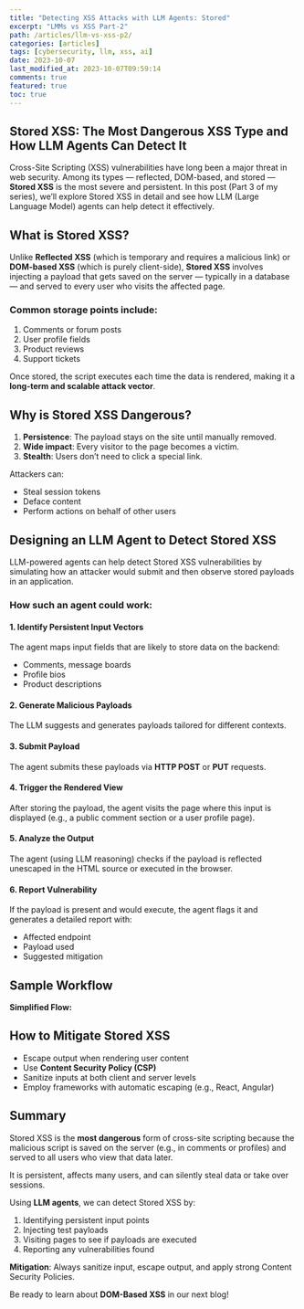 ```yaml
---
title: "Detecting XSS Attacks with LLM Agents: Stored"
excerpt: "LMMs vs XSS Part-2"
path: /articles/llm-vs-xss-p2/
categories: [articles]
tags: [cybersecurity, llm, xss, ai]
date: 2023-10-07
last_modified_at: 2023-10-07T09:59:14
comments: true
featured: true
toc: true
---
```



## Stored XSS: The Most Dangerous XSS Type and How LLM Agents Can Detect It

Cross-Site Scripting (XSS) vulnerabilities have long been a major threat in web security. Among its types — reflected, DOM-based, and stored — **Stored XSS** is the most severe and persistent. In this post (Part 3 of my series), we’ll explore Stored XSS in detail and see how LLM (Large Language Model) agents can help detect it effectively.


## What is Stored XSS?

Unlike **Reflected XSS** (which is temporary and requires a malicious link) or **DOM-based XSS** (which is purely client-side), **Stored XSS** involves injecting a payload that gets saved on the server — typically in a database — and served to every user who visits the affected page.

### Common storage points include:
1. Comments or forum posts  
2. User profile fields  
3. Product reviews  
4. Support tickets  

Once stored, the script executes each time the data is rendered, making it a **long-term and scalable attack vector**.


## Why is Stored XSS Dangerous?

1. **Persistence**: The payload stays on the site until manually removed.  
2. **Wide impact**: Every visitor to the page becomes a victim.  
3. **Stealth**: Users don’t need to click a special link.  

Attackers can:
- Steal session tokens  
- Deface content  
- Perform actions on behalf of other users  


## Designing an LLM Agent to Detect Stored XSS

LLM-powered agents can help detect Stored XSS vulnerabilities by simulating how an attacker would submit and then observe stored payloads in an application.  

### How such an agent could work:

#### 1. Identify Persistent Input Vectors
The agent maps input fields that are likely to store data on the backend:
- Comments, message boards  
- Profile bios  
- Product descriptions  

#### 2. Generate Malicious Payloads
The LLM suggests and generates payloads tailored for different contexts.

#### 3. Submit Payload
The agent submits these payloads via **HTTP POST** or **PUT** requests.

#### 4. Trigger the Rendered View
After storing the payload, the agent visits the page where this input is displayed (e.g., a public comment section or a user profile page).

#### 5. Analyze the Output
The agent (using LLM reasoning) checks if the payload is reflected unescaped in the HTML source or executed in the browser.

#### 6. Report Vulnerability
If the payload is present and would execute, the agent flags it and generates a detailed report with:
- Affected endpoint  
- Payload used  
- Suggested mitigation  

## Sample Workflow

**Simplified Flow:**  


## How to Mitigate Stored XSS

- Escape output when rendering user content  
- Use **Content Security Policy (CSP)**  
- Sanitize inputs at both client and server levels  
- Employ frameworks with automatic escaping (e.g., React, Angular)  


## Summary

Stored XSS is the **most dangerous** form of cross-site scripting because the malicious script is saved on the server (e.g., in comments or profiles) and served to all users who view that data later.  

It is persistent, affects many users, and can silently steal data or take over sessions.  

Using **LLM agents**, we can detect Stored XSS by:  
1. Identifying persistent input points  
2. Injecting test payloads  
3. Visiting pages to see if payloads are executed  
4. Reporting any vulnerabilities found  

**Mitigation**: Always sanitize input, escape output, and apply strong Content Security Policies.  


Be ready to learn about **DOM-Based XSS** in our next blog!

